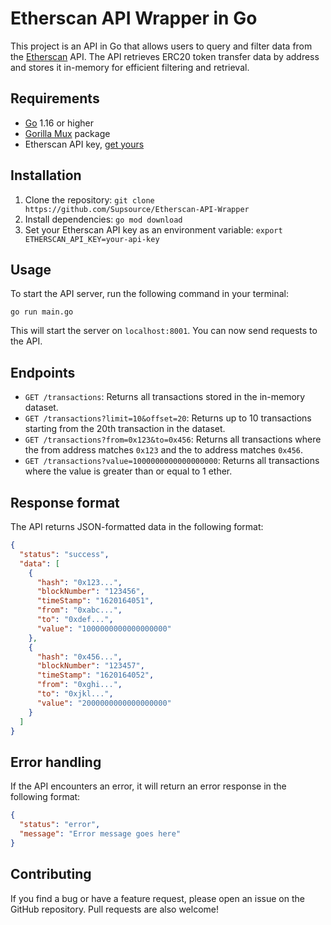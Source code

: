 # Etherscan API Wrapper in Go
This project is an API in Go that allows users to query and filter data from the [Etherscan](https://etherscan.io) API. The API retrieves ERC20 token transfer data by address and stores it in-memory for efficient filtering and retrieval.
## Requirements
* [Go](https://go.dev/dl/) 1.16 or higher
* [Gorilla Mux](github.com/gorilla/mux) package
* Etherscan API key, [get yours](https://etherscan.io/apis)

## Installation
1. Clone the repository: `git clone https://github.com/Supsource/Etherscan-API-Wrapper`
2. Install dependencies: `go mod download`
3. Set your Etherscan API key as an environment variable: `export ETHERSCAN_API_KEY=your-api-key`

## Usage
To start the API server, run the following command in your terminal:
```
go run main.go
```
This will start the server on `localhost:8001`. You can now send requests to the API.

## Endpoints
* `GET /transactions`: Returns all transactions stored in the in-memory dataset.
* `GET /transactions?limit=10&offset=20`: Returns up to 10 transactions starting from the 20th transaction in the dataset.
* `GET /transactions?from=0x123&to=0x456`: Returns all transactions where the from address matches `0x123` and the to address matches `0x456`.
* `GET /transactions?value=1000000000000000000`: Returns all transactions where the value is greater than or equal to 1 ether.

## Response format
The API returns JSON-formatted data in the following format:
```json
{
  "status": "success",
  "data": [
    {
      "hash": "0x123...",
      "blockNumber": "123456",
      "timeStamp": "1620164051",
      "from": "0xabc...",
      "to": "0xdef...",
      "value": "1000000000000000000"
    },
    {
      "hash": "0x456...",
      "blockNumber": "123457",
      "timeStamp": "1620164052",
      "from": "0xghi...",
      "to": "0xjkl...",
      "value": "2000000000000000000"
    }
  ]
}
```

## Error handling
If the API encounters an error, it will return an error response in the following format:
```json
{
  "status": "error",
  "message": "Error message goes here"
}
```
## Contributing
If you find a bug or have a feature request, please open an issue on the GitHub repository. Pull requests are also welcome!
